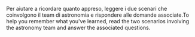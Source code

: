 <span data-ttu-id="76020-101">Per aiutare a ricordare quanto appreso, leggere i due scenari che coinvolgono il team di astronomia e rispondere alle domande associate.</span><span class="sxs-lookup"><span data-stu-id="76020-101">To help you remember what you've learned, read the two scenarios involving the astronomy team and answer the associated questions.</span></span>